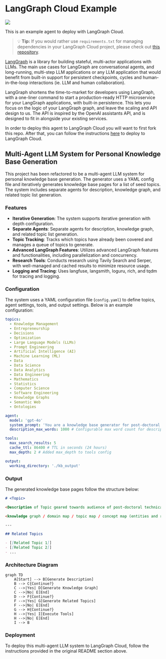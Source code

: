 # LangGraph Cloud Example

![](static/agent_ui.png)

This is an example agent to deploy with LangGraph Cloud.

> 💡 **Tip:** If you would rather use `requirements.txt` for managing dependencies in your LangGraph Cloud project, please check out [this repository](https://github.com/langchain-ai/langgraph-example).

[LangGraph](https://github.com/langchain-ai/langgraph) is a library for building stateful, multi-actor applications with LLMs. The main use cases for LangGraph are conversational agents, and long-running, multi-step LLM applications or any LLM application that would benefit from built-in support for persistent checkpoints, cycles and human-in-the-loop interactions (ie. LLM and human collaboration).

LangGraph shortens the time-to-market for developers using LangGraph, with a one-liner command to start a production-ready HTTP microservice for your LangGraph applications, with built-in persistence. This lets you focus on the logic of your LangGraph graph, and leave the scaling and API design to us. The API is inspired by the OpenAI assistants API, and is designed to fit in alongside your existing services.

In order to deploy this agent to LangGraph Cloud you will want to first fork this repo. After that, you can follow the instructions [here](https://langchain-ai.github.io/langgraph/cloud/) to deploy to LangGraph Cloud.

## Multi-Agent LLM System for Personal Knowledge Base Generation

This project has been refactored to be a multi-agent LLM system for personal knowledge base generation. The generator uses a YAML config file and iteratively generates knowledge base pages for a list of seed topics. The system includes separate agents for description, knowledge graph, and related topic list generation.

### Features

- **Iterative Generation**: The system supports iterative generation with depth configuration.
- **Separate Agents**: Separate agents for description, knowledge graph, and related topic list generation.
- **Topic Tracking**: Tracks which topics have already been covered and manages a queue of topics to generate.
- **Advanced LangGraph Features**: Utilizes advanced LangGraph features and functionalities, including parallelization and concurrency.
- **Research Tools**: Conducts research using Tavily Search and Serper, with well-managed and cached results to minimize resource usage.
- **Logging and Tracing**: Uses langfuse, langsmith, loguru, rich, and tqdm for tracing and logging.

### Configuration

The system uses a YAML configuration file (`config.yaml`) to define topics, agent settings, tools, and output settings. Below is an example configuration:

```yaml
topics:
  - Knowledge Management
  - Entrepreneurship
  - Decisions
  - Optimization
  - Large Language Models (LLMs)
  - Prompt Engineering
  - Artificial Intelligence (AI)
  - Machine Learning (ML)
  - Data
  - Data Science
  - Data Analytics
  - Data Engineering
  - Mathematics
  - Statistics
  - Computer Science
  - Software Engineering
  - Knowledge Graphs
  - Semantic Web
  - Ontologies

agent:
  model: 'gpt-4o'
  system_prompt: 'You are a knowledge base generator for post-doctoral researchers.'
  description_max_words: 1000 # Configurable max word count for description

tools:
  max_search_results: 5
  cache_ttl: 86400 # TTL in seconds (24 hours)
  max_depth: 2 # Added max_depth to tools config

output:
  working_directory: './kb_output'
```

### Output

The generated knowledge base pages follow the structure below:

```md
# <Topic>

<Description of Topic geared towards audience of post-doctoral technical scholars around 1000 words>

<knowledge graph / domain map / topic map / concept map (entities and relationships / nodes + labelled arcs ) of the topic and related entities using advanced, well-styled mermaid.js markdown (.md) syntax>

---

## Related Topics

- [[Related Topic 1]]
- [[Related Topic 2]]
- ...
```

### Architecture Diagram

```mermaid
graph TD
    A[Start] --> B[Generate Description]
    B --> C{Continue?}
    C -->|Yes| D[Generate Knowledge Graph]
    C -->|No| E[End]
    D --> F{Continue?}
    F -->|Yes| G[Generate Related Topics]
    F -->|No| E[End]
    G --> H{Continue?}
    H -->|Yes| I[Execute Tools]
    H -->|No| E[End]
    I --> B
```

### Deployment

To deploy this multi-agent LLM system to LangGraph Cloud, follow the instructions provided in the original README section above.
